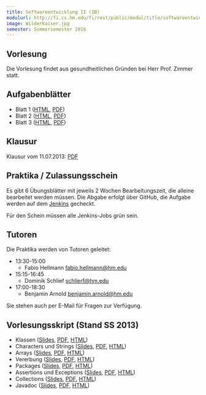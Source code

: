 ```yaml
---
title: Softwareentwicklung II (IB)
modulurl: http://fi.cs.hm.edu/fi/rest/public/modul/title/softwareentwicklungiiib
image: WilderKaiser.jpg
semester: Sommersemester 2016
---
```


<div class="row">
<div class="span6">

## Vorlesung

Die Vorlesung findet aus gesundheitlichen Gründen bei Herr Prof. Zimmer statt.

## Aufgabenblätter

-   Blatt 1
    ([HTML](https://dl.dropboxusercontent.com/u/13563262/lectures/seiiib/html/Blatt1.html),
    [PDF](https://dl.dropboxusercontent.com/u/13563262/lectures/seiiib/pdf/Blatt1.pdf))
-   Blatt 2
    ([HTML](https://dl.dropboxusercontent.com/u/13563262/lectures/seiiib/html/Blatt2.html),
    [PDF](https://dl.dropboxusercontent.com/u/13563262/lectures/seiiib/pdf/Blatt2.pdf))
-   Blatt 3
    ([HTML](https://dl.dropboxusercontent.com/u/13563262/lectures/seiiib/html/Blatt3.html),
    [PDF](https://dl.dropboxusercontent.com/u/13563262/lectures/seiiib/pdf/Blatt3.pdf))
<!--
-   Blatt 4
    ([HTML](https://dl.dropboxusercontent.com/u/13563262/lectures/seiiib/html/Blatt4.html),
    [PDF](https://dl.dropboxusercontent.com/u/13563262/lectures/seiiib/pdf/Blatt4.pdf))
-   Blatt 5
    ([HTML](https://dl.dropboxusercontent.com/u/13563262/lectures/seiiib/html/Blatt5.html),
    [PDF](https://dl.dropboxusercontent.com/u/13563262/lectures/seiiib/pdf/Blatt5.pdf))
-   Blatt 6
    ([HTML](https://dl.dropboxusercontent.com/u/13563262/lectures/seiiib/html/Blatt6.html),
    [PDF](https://dl.dropboxusercontent.com/u/13563262/lectures/seiiib/pdf/Blatt6.pdf))
-->

## Klausur

Klausur vom 11.07.2013: [PDF](/lectures/seiiib/pdf/KlausurSS2013.pdf)

</div>
<div class="span6">

## Praktika / Zulassungsschein

Es gibt 6 Übungsblätter mit jeweils 2 Wochen Bearbeitungszeit, die alleine
bearbeitet werden müssen. Die Abgabe erfolgt über GitHub, die Aufgabe werden
auf dem [Jenkins](https://terraform.cs.hm.edu/jenkins/) gecheckt.

Für den Schein müssen alle Jenkins-Jobs grün sein.

## Tutoren

Die Praktika werden von Tutoren geleitet:

- 13:30-15:00
    - Fabio Hellmann <fabio.hellmann@hm.edu>
- 15:15-16:45
    - Dominik Schlief <schlierf@hm.edu>
- 17:00-18:30
    - Benjamin Arnold <benjamin.arnold@hm.edu>

Sie stehen auch per E-Mail für Fragen zur Verfügung.

## Vorlesungsskript (Stand SS 2013)

-   Klassen
    ([Slides](https://dl.dropboxusercontent.com/u/13563262/lectures/seiiib/presentation/04_Klassen.html),
    [PDF](https://dl.dropboxusercontent.com/u/13563262/lectures/seiiib/pdf/04_Klassen.pdf),
    [HTML](https://dl.dropboxusercontent.com/u/13563262/lectures/seiiib/html/04_Klassen.html))
-   Characters und Strings
    ([Slides](https://dl.dropboxusercontent.com/u/13563262/lectures/seiiib/presentation/05_CharString.html),
    [PDF](https://dl.dropboxusercontent.com/u/13563262/lectures/seiiib/pdf/05_CharString.pdf),
    [HTML](https://dl.dropboxusercontent.com/u/13563262/lectures/seiiib/html/05_CharString.html))
-   Arrays
    ([Slides](https://dl.dropboxusercontent.com/u/13563262/lectures/seiiib/presentation/06_Arrays.html),
    [PDF](https://dl.dropboxusercontent.com/u/13563262/lectures/seiiib/pdf/06_Arrays.pdf),
    [HTML](https://dl.dropboxusercontent.com/u/13563262/lectures/seiiib/html/06_Arrays.html))
-   Vererbung
    ([Slides](https://dl.dropboxusercontent.com/u/13563262/lectures/seiiib/presentation/07_Vererbung.html),
    [PDF](https://dl.dropboxusercontent.com/u/13563262/lectures/seiiib/pdf/07_Vererbung.pdf),
    [HTML](https://dl.dropboxusercontent.com/u/13563262/lectures/seiiib/html/07_Vererbung.html))
-   Packages
    ([Slides](https://dl.dropboxusercontent.com/u/13563262/lectures/seiiib/presentation/08_Packages.html),
    [PDF](https://dl.dropboxusercontent.com/u/13563262/lectures/seiiib/pdf/08_Packages.pdf),
    [HTML](https://dl.dropboxusercontent.com/u/13563262/lectures/seiiib/html/08_Packages.html))
-   Assertions und Exceptions
    ([Slides](https://dl.dropboxusercontent.com/u/13563262/lectures/seiiib/presentation/09_AssertionsExceptions.html),
    [PDF](https://dl.dropboxusercontent.com/u/13563262/lectures/seiiib/pdf/09_AssertionsExceptions.pdf),
    [HTML](https://dl.dropboxusercontent.com/u/13563262/lectures/seiiib/html/09_AssertionsExceptions.html))
-   Collections
    ([Slides](https://dl.dropboxusercontent.com/u/13563262/lectures/seiiib/presentation/10_Collections.html),
    [PDF](https://dl.dropboxusercontent.com/u/13563262/lectures/seiiib/pdf/10_Collections.pdf),
    [HTML](https://dl.dropboxusercontent.com/u/13563262/lectures/seiiib/html/10_Collections.html))
-   Javadoc
    ([Slides](https://dl.dropboxusercontent.com/u/13563262/lectures/seiiib/presentation/Javadoc.html),
    [PDF](https://dl.dropboxusercontent.com/u/13563262/lectures/seiiib/pdf/Javadoc.pdf),
    [HTML](https://dl.dropboxusercontent.com/u/13563262/lectures/seiiib/html/Javadoc.html))

</div>
</div>

